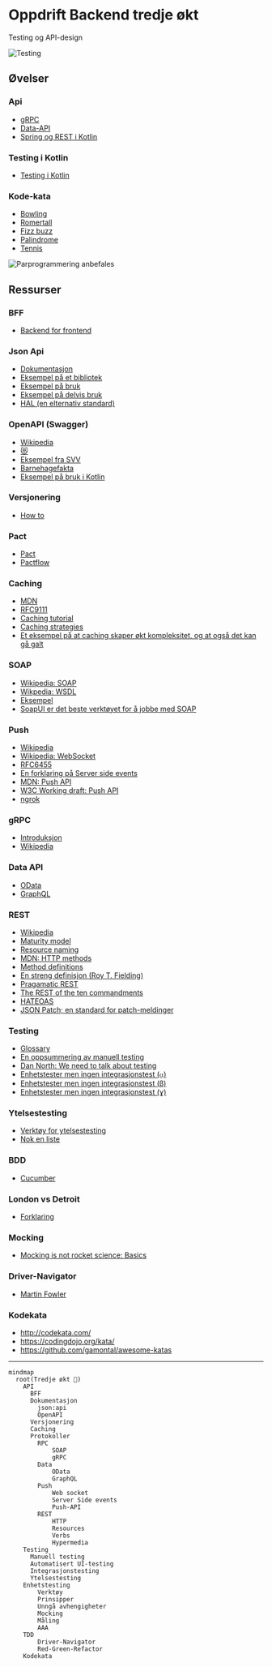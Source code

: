 # Oppdrift Backend tredje økt

Testing og API-design

![Testing](../img/test.png)

## Øvelser

### Api

- [gRPC](./gRPC.md)
- [Data-API](Data-api.md)
- [Spring og REST i Kotlin](Spring-REST.md)

### Testing i Kotlin
- [Testing i Kotlin](Kotlin-test.md)

### Kode-kata

- [Bowling](kata/Bowling-kalkulator.md)
- [Romertall](kata/RomanNumeralConverter.md)
- [Fizz buzz](kata/Fizzbuzz.md)
- [Palindrome](kata/Palindrome.md)
- [Tennis](https://github.com/jdgarita/TennisGame-TDD-Kata/blob/master/src/TennisGameTest.kt)

![Parprogrammering anbefales](../img/Parprogrammering.png)

## Ressurser

### BFF

- [Backend for frontend](https://learn.microsoft.com/en-us/azure/architecture/patterns/backends-for-frontends)

### Json Api

- [Dokumentasjon](https://jsonapi.org/)
- [Eksempel på et bibliotek](https://github.com/MarkoMilos/jsonapi)
- [Eksempel på bruk](https://occapi.uni-foundation.eu/occapi/v1/)
- [Eksempel på delvis bruk](https://api.tvmaze.com/shows/431)
- [HAL (en elternativ standard)](https://stateless.group/hal_specification.html)

### OpenAPI (Swagger)

- [Wikipedia](https://en.wikipedia.org/wiki/OpenAPI_Specification)
- [😻](https://catfact.ninja)
- [Eksempel fra SVV](https://nvdbrapportapi.atlas.vegvesen.no/swagger-ui/)
- [Barnehagefakta](987117575)
- [Eksempel på bruk i Kotlin](https://www.baeldung.com/kotlin/swagger-spring-rest-api)

### Versjonering

- [How to](https://restfulapi.net/versioning/)

### Pact

- [Pact](https://pact.io/)
- [Pactflow](https://pactflow.io/)

### Caching

- [MDN](https://developer.mozilla.org/en-US/docs/Web/HTTP/Caching)
- [RFC9111](https://httpwg.org/specs/rfc9111.html)
- [Caching tutorial](https://www.mnot.net/cache_docs/)
- [Caching strategies](https://codeahoy.com/2017/08/11/caching-strategies-and-how-to-choose-the-right-one/)
- [Et eksempel på at caching skaper økt kompleksitet, og at også det kan gå galt](https://www.kode24.no/artikkel/sann-fiksa-vg-utviklerne-valgtrobbelet-det-skar-seg-sa-voldsomt/80202419)

### SOAP

- [Wikipedia: SOAP](https://en.wikipedia.org/wiki/SOAP)
- [Wikpedia: WSDL](https://en.wikipedia.org/wiki/Web_Services_Description_Language)
- [Eksempel](https://apps.learnwebservices.com/services/hello?WSDL)
- [SoapUI er det beste verktøyet for å jobbe med SOAP](https://www.soapui.org/)

### Push

- [Wikipedia](https://en.wikipedia.org/wiki/Push_technology)
- [Wikipedia: WebSocket](https://en.wikipedia.org/wiki/WebSocket)
- [RFC6455](https://datatracker.ietf.org/doc/html/rfc6455)
- [En forklaring på Server side events](https://www.neerajsidhaye.com/posts/sse/sse/)
- [MDN: Push API](https://developer.mozilla.org/en-US/docs/Web/API/Push_API)
- [W3C Working draft: Push API](https://www.w3.org/TR/push-api/)
- [ngrok](https://ngrok.com/)

### gRPC

- [Introduksjon](https://grpc.io/docs/what-is-grpc/introduction/)
- [Wikipedia](https://en.wikipedia.org/wiki/GRPC)

### Data API

- [OData](https://www.odata.org/)
- [GraphQL](https://graphql.org/)

### REST

- [Wikipedia](https://en.wikipedia.org/wiki/Representational_state_transfer)
- [Maturity model](https://martinfowler.com/articles/richardsonMaturityModel.html)
- [Resource naming](https://restfulapi.net/resource-naming/)
- [MDN: HTTP methods](https://developer.mozilla.org/en-US/docs/Web/HTTP/Methods)
- [Method definitions](https://httpwg.org/specs/rfc9110.html#rfc.section.9.3)
- [En streng definisjon (Roy T. Fielding)](https://roy.gbiv.com/untangled/2008/rest-apis-must-be-hypertext-driven)
- [Pragamatic REST](https://www.ben-morris.com/pragmatic-rest-apis-without-hypermedia-and-hateoas/)
- [The REST of the ten commandments](https://hackernoon.com/the-rest-of-the-10-commandments?ref=hackernoon.com)
- [HATEOAS](https://en.wikipedia.org/wiki/HATEOAS)
- [JSON Patch; en standard for patch-meldinger](https://jsonpatch.com/)

### Testing

- [Glossary](https://glossary.istqb.org/en_US/search)
- [En oppsummering av manuell testing](https://www.simplilearn.com/manual-testing-article)
- [Dan North: We need to talk about testing](https://dannorth.net/we-need-to-talk-about-testing/)
- [Enhetstester men ingen integrasjonstest (⍶)](https://twitter.com/timbray/status/822470746773409794)
- [Enhetstester men ingen integrasjonstest (β)](https://www.foobarton.com/images/twounitnointegration.gif)
- [Enhetstester men ingen integrasjonstest (ɣ)](https://danielhall.io/what-about-unit-tests)

### Ytelsestesting

- [Verktøy for ytelsestesting](https://www.techrepublic.com/article/load-testing-tools/)
- [Nok en liste](https://testguild.com/load-testing-tools/)

### BDD

- [Cucumber](https://cucumber.io/)

### London vs Detroit

- [Forklaring](https://softwareengineering.stackexchange.com/questions/123627/what-are-the-london-and-chicago-schools-of-tdd#123672)

### Mocking

- [Mocking is not rocket science: Basics](https://blog.kotlin-academy.com/mocking-is-not-rocket-science-basics-ae55d0aadf2b)

### Driver-Navigator

- [Martin Fowler](https://martinfowler.com/articles/on-pair-programming.html)

### Kodekata

- http://codekata.com/
- https://codingdojo.org/kata/
- https://github.com/gamontal/awesome-katas

---

```mermaid
mindmap
  root(Tredje økt 🧭)
    API
      BFF
      Dokumentasjon
        json:api
        OpenAPI
      Versjonering
      Caching
      Protokoller
        RPC
            SOAP
            gRPC
        Data
            OData
            GraphQL
        Push
            Web socket
            Server Side events
            Push-API
        REST
            HTTP
            Resources
            Verbs
            Hypermedia
    Testing
      Manuell testing
      Automatisert UI-testing
      Integrasjonstesting
      Ytelsestesting
    Enhetstesting
        Verktøy
        Prinsipper
        Unngå avhengigheter
        Mocking
        Måling
        AAA
    TDD
        Driver-Navigator
        Red-Green-Refactor
    Kodekata
```